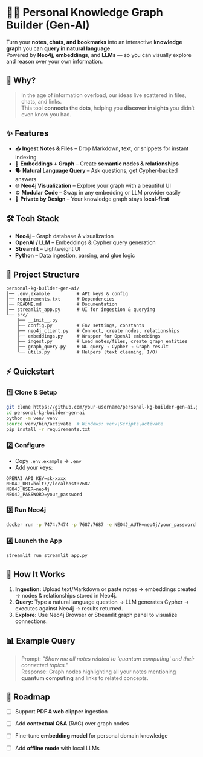 # 🧠🔗 Personal Knowledge Graph Builder (Gen-AI)

Turn your **notes, chats, and bookmarks** into an interactive **knowledge graph** you can **query in natural language**.  
Powered by **Neo4j**, **embeddings**, and **LLMs** — so you can visually explore and reason over your own information.



## 🚀 Why?

> In the age of information overload, our ideas live scattered in files, chats, and links.  
> This tool **connects the dots**, helping you **discover insights** you didn’t even know you had.



## ✨ Features

- 📥 **Ingest Notes & Files** – Drop Markdown, text, or snippets for instant indexing  
- 🧬 **Embeddings + Graph** – Create **semantic nodes & relationships**  
- 🗣️ **Natural Language Query** – Ask questions, get Cypher-backed answers  
- 🌐 **Neo4j Visualization** – Explore your graph with a beautiful UI  
- ⚙️ **Modular Code** – Swap in any embedding or LLM provider easily  
- 🔐 **Private by Design** – Your knowledge graph stays **local-first**



## 🛠️ Tech Stack

- **Neo4j** – Graph database & visualization  
- **OpenAI / LLM** – Embeddings & Cypher query generation  
- **Streamlit** – Lightweight UI  
- **Python** – Data ingestion, parsing, and glue logic



## 📂 Project Structure

```
personal-kg-builder-gen-ai/
│── .env.example          # API keys & config
│── requirements.txt      # Dependencies
│── README.md             # Documentation
│── streamlit_app.py      # UI for ingestion & querying
└── src/
    ├── __init__.py
    ├── config.py         # Env settings, constants
    ├── neo4j_client.py   # Connect, create nodes, relationships
    ├── embeddings.py     # Wrapper for OpenAI embeddings
    ├── ingest.py         # Load notes/files, create graph entities
    ├── graph_query.py    # NL query → Cypher → Graph result
    └── utils.py          # Helpers (text cleaning, I/O)
```



## ⚡ Quickstart

### 1️⃣ Clone & Setup
```bash
git clone https://github.com/your-username/personal-kg-builder-gen-ai.git
cd personal-kg-builder-gen-ai
python -m venv venv
source venv/bin/activate  # Windows: venv\Scripts\activate
pip install -r requirements.txt
```

### 2️⃣ Configure
- Copy `.env.example` → `.env`
- Add your keys:
```
OPENAI_API_KEY=sk-xxxx
NEO4J_URI=bolt://localhost:7687
NEO4J_USER=neo4j
NEO4J_PASSWORD=your_password
```

### 3️⃣ Run Neo4j
```bash
docker run -p 7474:7474 -p 7687:7687 -e NEO4J_AUTH=neo4j/your_password neo4j:5.20
```

### 4️⃣ Launch the App
```bash
streamlit run streamlit_app.py
```



## 🎯 How It Works

1. **Ingestion:** Upload text/Markdown or paste notes → embeddings created → nodes & relationships stored in Neo4j.  
2. **Query:** Type a natural language question → LLM generates Cypher → executes against Neo4j → results returned.  
3. **Explore:** Use Neo4j Browser or Streamlit graph panel to visualize connections.



## 📊 Example Query

> Prompt: *"Show me all notes related to 'quantum computing' and their connected topics."*  
> Response: Graph nodes highlighting all your notes mentioning **quantum computing** and links to related concepts.



## 🔮 Roadmap

- [ ] Support **PDF & web clipper** ingestion  
- [ ] Add **contextual Q&A** (RAG) over graph nodes  
- [ ] Fine-tune **embedding model** for personal domain knowledge  
- [ ] Add **offline mode** with local LLMs



